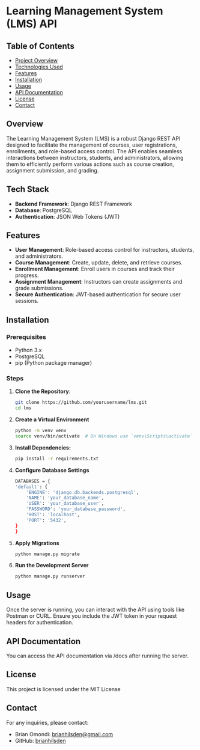 # Learning Management System (LMS) API



## Table of Contents
- [Project Overview](#overview)
- [Technologies Used](#tech-stack)
- [Features](#features)
- [Installation](#installation)
- [Usage](#usage)
- [API Documentation](#api-documentation)
- [License](#license)
- [Contact](#contact)

## Overview

The Learning Management System (LMS) is a robust Django REST API designed to facilitate the management of courses, user registrations, enrollments, and role-based access control. The API enables seamless interactions between instructors, students, and administrators, allowing them to efficiently perform various actions such as course creation, assignment submission, and grading.


## Tech Stack

- **Backend Framework**: Django REST Framework
- **Database**: PostgreSQL
- **Authentication**: JSON Web Tokens (JWT)

## Features

- **User Management**: Role-based access control for instructors, students, and administrators.
- **Course Management**: Create, update, delete, and retrieve courses.
- **Enrollment Management**: Enroll users in courses and track their progress.
- **Assignment Management**: Instructors can create assignments and grade submissions.
- **Secure Authentication**: JWT-based authentication for secure user sessions.

## Installation

### Prerequisites

- Python 3.x
- PostgreSQL
- pip (Python package manager)

### Steps

1. **Clone the Repository**:

   ```bash
   git clone https://github.com/yourusername/lms.git
   cd lms

2. **Create a Virtual Environment**
    ```bash
    python -m venv venv
    source venv/bin/activate  # On Windows use `venv\Scripts\activate`

3. **Install Dependencies:**
    ```bash
    pip install -r requirements.txt
4. **Configure Database Settings**
    ```bash
    DATABASES = {
    'default': {
        'ENGINE': 'django.db.backends.postgresql',
        'NAME': 'your_database_name',
        'USER': 'your_database_user',
        'PASSWORD': 'your_database_password',
        'HOST': 'localhost',
        'PORT': '5432',
    }
    }
5. **Apply Migrations**
    ```bash
    python manage.py migrate

6. **Run the Development Server**
    ```bash
    python manage.py runserver

## Usage
Once the server is running, you can interact with the API using tools like Postman or CURL. Ensure you include the JWT token in your request headers for authentication.

## API Documentation
You can access the API documentation via /docs after running the server.


## License
This project is licensed under the MIT License

## Contact
For any inquiries, please contact:

- Brian Omondi: brianhilsden@gmail.com
- GitHub: [brianhilsden](https://github.com/brianhilsden)